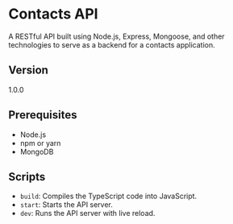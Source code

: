 # Contacts API

A RESTful API built using Node.js, Express, Mongoose, and other technologies to serve as a backend for a contacts application.

## Version

1.0.0

## Prerequisites

- Node.js
- npm or yarn
- MongoDB

## Scripts

- `build`: Compiles the TypeScript code into JavaScript.
- `start`: Starts the API server.
- `dev`: Runs the API server with live reload.
